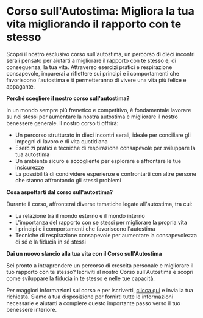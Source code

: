 # Corso sull'Autostima: Migliora la tua vita migliorando il rapporto con te stesso

Scopri il nostro esclusivo corso sull'autostima, un percorso di dieci incontri serali pensato per aiutarti a migliorare il rapporto con te stesso e, di conseguenza, la tua vita. Attraverso esercizi pratici e respirazione consapevole, imparerai a riflettere sui principi e i comportamenti che favoriscono l'autostima e ti permetteranno di vivere una vita più felice e appagante.

**Perché scegliere il nostro corso sull'autostima?**

In un mondo sempre più frenetico e competitivo, è fondamentale lavorare su noi stessi per aumentare la nostra autostima e migliorare il nostro benessere generale. Il nostro corso ti offrirà:

- Un percorso strutturato in dieci incontri serali, ideale per conciliare gli impegni di lavoro e di vita quotidiana
- Esercizi pratici e tecniche di respirazione consapevole per sviluppare la tua autostima
- Un ambiente sicuro e accogliente per esplorare e affrontare le tue insicurezze
- La possibilità di condividere esperienze e confrontarti con altre persone che stanno affrontando gli stessi problemi

**Cosa aspettarti dal corso sull'autostima?**

Durante il corso, affronterai diverse tematiche legate all'autostima, tra cui:

- La relazione tra il mondo esterno e il mondo interno
- L'importanza del rapporto con se stessi per migliorare la propria vita
- I principi e i comportamenti che favoriscono l'autostima
- Tecniche di respirazione consapevole per aumentare la consapevolezza di sé e la fiducia in sé stessi

**Dai un nuovo slancio alla tua vita con il Corso sull'Autostima**

Sei pronto a intraprendere un percorso di crescita personale e migliorare il tuo rapporto con te stesso? Iscriviti al nostro Corso sull'Autostima e scopri come sviluppare la fiducia in te stesso e nelle tue capacità.

Per maggiori informazioni sul corso e per iscriverti, [clicca qui](../contatto) e invia la tua richiesta. Siamo a tua disposizione per fornirti tutte le informazioni necessarie e aiutarti a compiere questo importante passo verso il tuo benessere interiore.
